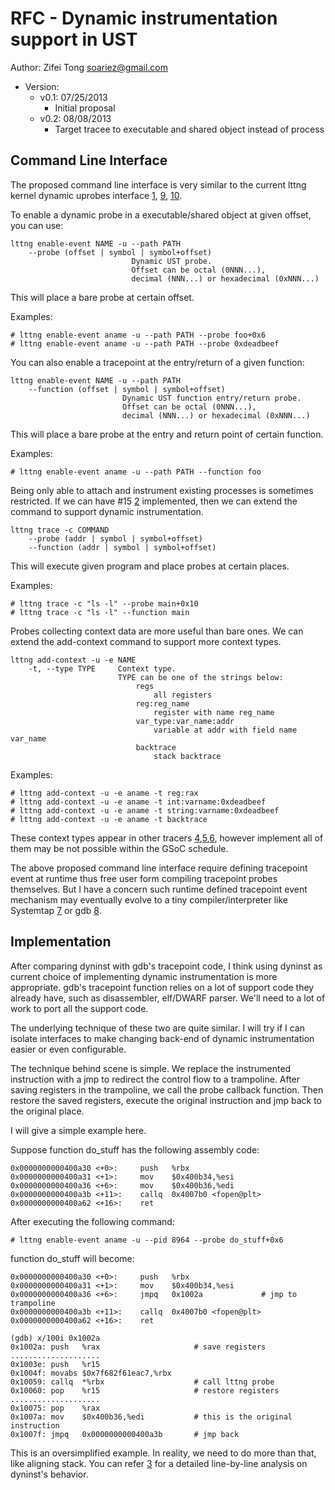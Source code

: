 RFC - Dynamic instrumentation support in UST
============================================

Author: Zifei Tong <soariez@gmail.com>

- Version:
    - v0.1: 07/25/2013
        - Initial proposal
    - v0.2: 08/08/2013
        - Target tracee to executable and shared object instead of process

Command Line Interface
----------------------

The proposed command line interface is very similar to the current lttng kernel
dynamic uprobes interface [1], [9], [10].

To enable a dynamic probe in a executable/shared object at given offset, you can use:

    lttng enable-event NAME -u --path PATH
        --probe (offset | symbol | symbol+offset)
                               Dynamic UST probe.
                               Offset can be octal (0NNN...),
                               decimal (NNN...) or hexadecimal (0xNNN...)

This will place a bare probe at certain offset.

Examples:

    # lttng enable-event aname -u --path PATH --probe foo+0x6
    # lttng enable-event aname -u --path PATH --probe 0xdeadbeef

You can also enable a tracepoint at the entry/return of a given function:

    lttng enable-event NAME -u --path PATH
        --function (offset | symbol | symbol+offset)
                             Dynamic UST function entry/return probe.
                             Offset can be octal (0NNN...),
                             decimal (NNN...) or hexadecimal (0xNNN...)

This will place a bare probe at the entry and return point of certain function.

Examples:

    # lttng enable-event aname -u --path PATH --function foo

Being only able to attach and instrument existing processes is sometimes
restricted. If we can have #15 [2] implemented, then we can extend the command
to support dynamic instrumentation.

    lttng trace -c COMMAND
        --probe (addr | symbol | symbol+offset)
        --function (addr | symbol | symbol+offset)

This will execute given program and place probes at certain places.

Examples:

    # lttng trace -c "ls -l" --probe main+0x10
    # lttng trace -c "ls -l" --function main

Probes collecting context data are more useful than bare ones. We can extend
the add-context command to support more context types.

    lttng add-context -u -e NAME
        -t, --type TYPE     Context type.
                            TYPE can be one of the strings below:
                                regs
                                    all registers
                                reg:reg_name
                                    register with name reg_name
                                var_type:var_name:addr
                                    variable at addr with field name var_name
                                backtrace
                                    stack backtrace

Examples:

    # lttng add-context -u -e aname -t reg:rax
    # lttng add-context -u -e aname -t int:varname:0xdeadbeef
    # lttng add-context -u -e aname -t string:varname:0xdeadbeef
    # lttng add-context -u -e aname -t backtrace

These context types appear in other tracers [4],[5],[6], however implement all of
them may be not possible within the GSoC schedule.

The above proposed command line interface require defining tracepoint event at
runtime thus free user form compiling tracepoint probes themselves. But I have
a concern such runtime defined tracepoint event mechanism may eventually evolve
to a tiny compiler/interpreter like Systemtap [7] or gdb [8].


Implementation
--------------

After comparing dyninst with gdb's tracepoint code, I think using dyninst as
current choice of implementing dynamic instrumentation is more appropriate.
gdb's tracepoint function relies on a lot of support code they already have,
such as disassembler, elf/DWARF parser. We'll need to a lot of work to port all
the support code.

The underlying technique of these two are quite similar. I will try if I can
isolate interfaces to make changing back-end of dynamic instrumentation easier
or even configurable.

The technique behind scene is simple. We replace the instrumented instruction
with a jmp to redirect the control flow to a trampoline. After saving registers
in the trampoline, we call the probe callback function. Then restore the saved
registers, execute the original instruction and jmp back to the original place.

I will give a simple example here.

Suppose function do_stuff has the following assembly code:

    0x0000000000400a30 <+0>:     push   %rbx
    0x0000000000400a31 <+1>:     mov    $0x400b34,%esi
    0x0000000000400a36 <+6>:     mov    $0x400b36,%edi
    0x0000000000400a3b <+11>:    callq  0x4007b0 <fopen@plt>
    0x0000000000400a62 <+16>:    ret

After executing the following command:

    # lttng enable-event aname -u --pid 8964 --probe do_stuff+0x6

function do_stuff will become:

    0x0000000000400a30 <+0>:     push   %rbx
    0x0000000000400a31 <+1>:     mov    $0x400b34,%esi
    0x0000000000400a36 <+6>:     jmpq   0x1002a             # jmp to trampoline
    0x0000000000400a3b <+11>:    callq  0x4007b0 <fopen@plt>
    0x0000000000400a62 <+16>:    ret

    (gdb) x/100i 0x1002a
    0x1002a: push   %rax                     # save registers
    ....................
    0x1003e: push   %r15
    0x1004f: movabs $0x7f682f61eac7,%rbx
    0x10059: callq  *%rbx                    # call lttng probe
    0x10060: pop    %r15                     # restore registers
    ....................
    0x10075: pop    %rax
    0x1007a: mov    $0x400b36,%edi           # this is the original instruction
    0x1007f: jmpq   0x0000000000400a3b       # jmp back

This is an oversimplified example. In reality, we need to do more than that,
like aligning stack. You can refer [3] for a detailed line-by-line analysis
on dyninst's behavior.


[1]: http://bugs.lttng.org/projects/lttng-tools/wiki
[2]: http://bugs.lttng.org/issues/15
[3]: https://github.com/5kg/lttng-gsoc/blob/master/notes/dyninst.md
[4]: http://sourceware.org/systemtap/SystemTap_Beginners_Guide/utargetvariable.html
[5]: http://sourceware.org/systemtap/SystemTap_Beginners_Guide/ustack.html
[6]: http://sourceware.org/gdb/onlinedocs/gdb/Tracepoint-Actions.html#Tracepoint-Actions
[7]: http://sourceware.org/systemtap/SystemTap_Beginners_Guide/understanding-how-systemtap-works.html#understanding-architecture-tools
[8]: http://sourceware.org/gdb/onlinedocs/gdb/Agent-Expressions.html
[9]: http://lists.lttng.org/pipermail/lttng-dev/2013-January/019413.html
[10]: http://lists.lttng.org/pipermail/lttng-dev/2013-January/019414.html

